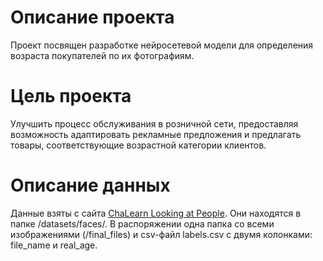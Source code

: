 # Описание проекта 
Проект посвящен разработке нейросетевой модели для определения возраста покупателей по их фотографиям.

# Цель проекта
Улучшить процесс обслуживания в розничной сети, предоставляя возможность адаптировать рекламные предложения и предлагать товары, соответствующие возрастной категории клиентов.

# Описание данных
Данные взяты с сайта [ChaLearn Looking at People](https://chalearnlap.cvc.uab.es/dataset/26/description/).
Они находятся в папке /datasets/faces/.
В распоряжении одна папка со всеми изображениями (/final_files) и csv-файл labels.csv с двумя колонками: file_name и real_age.
